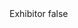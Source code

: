 <?xml version="1.0" encoding="UTF-8"?>
<CustomMetadata xmlns="http://soap.sforce.com/2006/04/metadata">
    <label>Exhibitor</label>
    <protected>false</protected>
</CustomMetadata>
